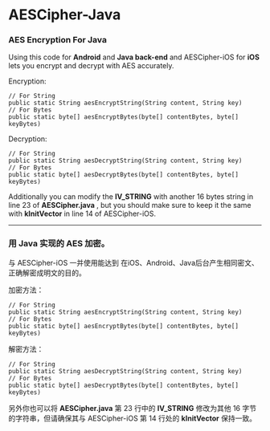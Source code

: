 # AESCipher-Java

### AES Encryption For Java

Using this code for __Android__ and __Java back-end__ and AESCipher-iOS for __iOS__ lets you encrypt and decrypt with AES accurately.

Encryption:

```
// For String
public static String aesEncryptString(String content, String key)
// For Bytes
public static byte[] aesEncryptBytes(byte[] contentBytes, byte[] keyBytes)
```

Decryption:

```
// For String
public static String aesDecryptString(String content, String key)
// For Bytes
public static byte[] aesDecryptBytes(byte[] contentBytes, byte[] keyBytes)
```

Additionally you can modify the __IV_STRING__ with another 16 bytes string in line 23 of __AESCipher.java__ , but you should make sure to keep it the same with __kInitVector__ in line 14 of AESCipher-iOS.

---

### 用 Java 实现的 AES 加密。

与 AESCipher-iOS 一并使用能达到 在iOS、Android、Java后台产生相同密文、正确解密成明文的目的。

加密方法：

```
// For String
public static String aesEncryptString(String content, String key)
// For Bytes
public static byte[] aesEncryptBytes(byte[] contentBytes, byte[] keyBytes)
```

解密方法：

```
// For String
public static String aesDecryptString(String content, String key)
// For Bytes
public static byte[] aesDecryptBytes(byte[] contentBytes, byte[] keyBytes)
```

另外你也可以将 __AESCipher.java__ 第 23 行中的 __IV_STRING__ 修改为其他 16 字节的字符串，但请确保其与 AESCipher-iOS 第 14 行处的 __kInitVector__ 保持一致。
